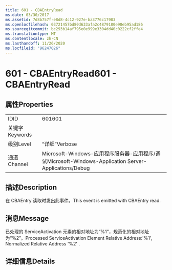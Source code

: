 ```yaml
---
title: 601 - CBAEntryRead
ms.date: 03/30/2017
ms.assetid: 7d8b757f-e8d8-4c12-927e-ba3776c17983
ms.openlocfilehash: 03721457bd80d633afa2c4879180e98eb95ad186
ms.sourcegitcommit: bc293b14af795e0e999e3304dd40c0222cf2ffe4
ms.translationtype: MT
ms.contentlocale: zh-CN
ms.lasthandoff: 11/26/2020
ms.locfileid: "96247026"
---
```

# <a name="601---cbaentryread"></a><span data-ttu-id="0722c-102">601 - CBAEntryRead</span><span class="sxs-lookup"><span data-stu-id="0722c-102">601 - CBAEntryRead</span></span>

## <a name="properties"></a><span data-ttu-id="0722c-103">属性</span><span class="sxs-lookup"><span data-stu-id="0722c-103">Properties</span></span>  
  
|||  
|-|-|  
|<span data-ttu-id="0722c-104">ID</span><span class="sxs-lookup"><span data-stu-id="0722c-104">ID</span></span>|<span data-ttu-id="0722c-105">601</span><span class="sxs-lookup"><span data-stu-id="0722c-105">601</span></span>|  
|<span data-ttu-id="0722c-106">关键字</span><span class="sxs-lookup"><span data-stu-id="0722c-106">Keywords</span></span>||  
|<span data-ttu-id="0722c-107">级别</span><span class="sxs-lookup"><span data-stu-id="0722c-107">Level</span></span>|<span data-ttu-id="0722c-108">“详细”</span><span class="sxs-lookup"><span data-stu-id="0722c-108">Verbose</span></span>|  
|<span data-ttu-id="0722c-109">通道</span><span class="sxs-lookup"><span data-stu-id="0722c-109">Channel</span></span>|<span data-ttu-id="0722c-110">Microsoft-Windows-应用程序服务器-应用程序/调试</span><span class="sxs-lookup"><span data-stu-id="0722c-110">Microsoft-Windows-Application Server-Applications/Debug</span></span>|  
  
## <a name="description"></a><span data-ttu-id="0722c-111">描述</span><span class="sxs-lookup"><span data-stu-id="0722c-111">Description</span></span>  

 <span data-ttu-id="0722c-112">在 CBAEntry 读取时发出此事件。</span><span class="sxs-lookup"><span data-stu-id="0722c-112">This event is emitted with CBAEntry read.</span></span>  
  
## <a name="message"></a><span data-ttu-id="0722c-113">消息</span><span class="sxs-lookup"><span data-stu-id="0722c-113">Message</span></span>  

 <span data-ttu-id="0722c-114">已处理的 ServiceActivation 元素的相对地址为“%1”，规范化的相对地址为“%2”。</span><span class="sxs-lookup"><span data-stu-id="0722c-114">Processed ServiceActivation Element Relative Address:'%1', Normalized Relative Address '%2' .</span></span>  
  
## <a name="details"></a><span data-ttu-id="0722c-115">详细信息</span><span class="sxs-lookup"><span data-stu-id="0722c-115">Details</span></span>
